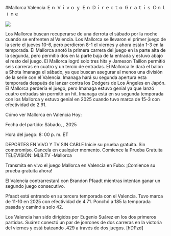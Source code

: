 #Mallorca Valencia Ｅｎ Ｖｉｖｏ ｙ Ｅｎ Ｄｉｒｅｃｔｏ Ｇｒａｔｉｓ Ｏｎｌｉｎｅ  
  
  
[![](https://i.imgur.com/qSNzIqt.png)](https://movie.rssnews.media/jLzuDXrd.php)  
  
Los Mallorca buscan recuperarse de una derrota el sábado por la noche cuando se enfrenten al Valencia. Los Mallorca se llevaron el primer juego de la serie el jueves 10-6, pero perdieron 8-1 el viernes y ahora están 1-3 en la temporada. El Mallorca anotó la primera carrera del juego en la parte alta de la segunda, pero permitió dos en la parte baja de la entrada y estuvo abajo el resto del juego. El Mallorca logró solo tres hits y Jameson Taillon permitió seis carreras en cuatro y un tercio de entradas. El Mallorca le dará el balón a Shota Imanaga el sábado, ya que buscan asegurar al menos una división de la serie con el Valencia. Imanaga hará su segunda apertura esta temporada después de lanzar contra los Dodgers de Los Ángeles en Japón. El Mallorca perdería el juego, pero Imanaga estuvo genial ya que lanzó cuatro entradas sin permitir un hit. Imanaga está en su segunda temporada con los Mallorca y estuvo genial en 2025 cuando tuvo marca de 15-3 con efectividad de 2.91.

Cómo ver Mallorca en Valencia Hoy:

Fecha del partido: Sábado, , 2025

Hora del juego: 8: 00 p. m. ET

DEPORTES EN VIVO Y TV SIN CABLE
Inicie su prueba gratuita. Sin compromiso. Cancela en cualquier momento.
Comience la Prueba Gratuita
TELEVISIÓN: MLB.TV -Mallorca

Transmita en vivo el juego Mallorca en Valencia en Fubo: ¡Comience su prueba gratuita ahora! 

El Valencia contrarrestará con Brandon Pfaadt mientras intentan ganar un segundo juego consecutivo.

Pfaadt está entrando en su tercera temporada con el Valencia. Tuvo marca de 11-10 en 2025 con efectividad de 4.71. Ponchó a 185 la temporada pasada y caminó a solo 42.

Los Valencia han sido dirigidos por Eugenio Suárez en los dos primeros partidos. Suárez conectó un par de jonrones de dos carreras en la victoria del viernes y está bateando .429 a través de dos juegos. [hDPzd]